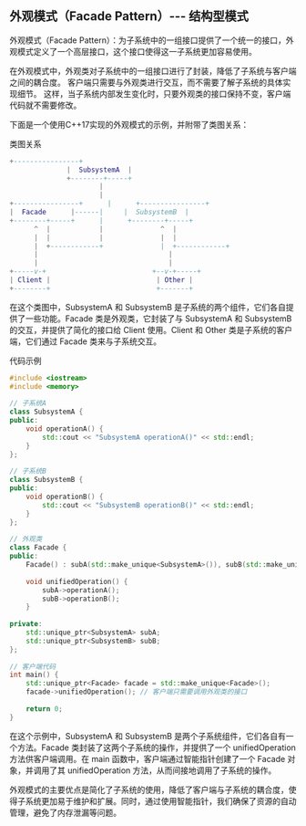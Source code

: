 ## 外观模式（Facade Pattern）--- 结构型模式

外观模式（Facade Pattern）：为子系统中的一组接口提供了一个统一的接口，外观模式定义了一个高层接口，这个接口使得这一子系统更加容易使用。

在外观模式中，外观类对子系统中的一组接口进行了封装，降低了子系统与客户端之间的耦合度。
客户端只需要与外观类进行交互，而不需要了解子系统的具体实现细节。
这样，当子系统内部发生变化时，只要外观类的接口保持不变，客户端代码就不需要修改。

下面是一个使用C++17实现的外观模式的示例，并附带了类图关系：

类图关系

```lua
+----------------+  
              |  SubsystemA  |  
              +--------+-----+  
                      |  
                      |  
+----------------+      |      +----------------+  
|  Facade      |------|     |  SubsystemB  |  
+--------+-----+      |      +--------+-----+  
      ^  |            |              ^  |  
      |  |            |              |  |  
      |  +------------+              |  +------------+  
      |                                |  
      |                                |  
+-----v-+                          +--v-+-----+  
| Client |                          | Other |  
+--------+                          +-------+
```

在这个类图中，SubsystemA 和 SubsystemB 是子系统的两个组件，它们各自提供了一些功能。Facade 类是外观类，它封装了与 SubsystemA 和 SubsystemB 的交互，并提供了简化的接口给 Client 使用。Client 和 Other 类是子系统的客户端，它们通过 Facade 类来与子系统交互。

代码示例

```cpp
#include <iostream>  
#include <memory>  
  
// 子系统A  
class SubsystemA {  
public:  
    void operationA() {  
        std::cout << "SubsystemA operationA()" << std::endl;  
    }  
};  
  
// 子系统B  
class SubsystemB {  
public:  
    void operationB() {  
        std::cout << "SubsystemB operationB()" << std::endl;  
    }  
};  
  
// 外观类  
class Facade {  
public:  
    Facade() : subA(std::make_unique<SubsystemA>()), subB(std::make_unique<SubsystemB>()) {}  
  
    void unifiedOperation() {  
        subA->operationA();  
        subB->operationB();  
    }  
  
private:  
    std::unique_ptr<SubsystemA> subA;  
    std::unique_ptr<SubsystemB> subB;  
};  
  
// 客户端代码  
int main() {  
    std::unique_ptr<Facade> facade = std::make_unique<Facade>();  
    facade->unifiedOperation(); // 客户端只需要调用外观类的接口  
  
    return 0;  
}
```

在这个示例中，SubsystemA 和 SubsystemB 是两个子系统组件，它们各自有一个方法。Facade 类封装了这两个子系统的操作，并提供了一个 unifiedOperation 方法供客户端调用。在 main 函数中，客户端通过智能指针创建了一个 Facade 对象，并调用了其 unifiedOperation 方法，从而间接地调用了子系统的操作。

外观模式的主要优点是简化了子系统的使用，降低了客户端与子系统的耦合度，使得子系统更加易于维护和扩展。同时，通过使用智能指针，我们确保了资源的自动管理，避免了内存泄漏等问题。